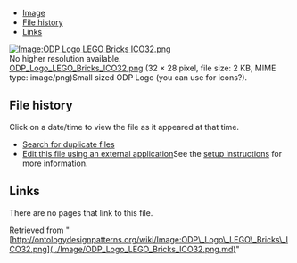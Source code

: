 * [Image](../Image/ODP_Logo_LEGO_Bricks_ICO32.png.md#file)
* [File history](../Image/ODP_Logo_LEGO_Bricks_ICO32.png.md#filehistory)
* [Links](../Image/ODP_Logo_LEGO_Bricks_ICO32.png.md#filelinks)

[![Image:ODP Logo LEGO Bricks ICO32.png](../../../images/f/f6/ODP_Logo_LEGO_Bricks_ICO32.png)](../../../images/f/f6/ODP_Logo_LEGO_Bricks_ICO32.png)  
No higher resolution available.  
[ODP\_Logo\_LEGO\_Bricks\_ICO32.png](../../../images/f/f6/ODP_Logo_LEGO_Bricks_ICO32.png)‎ (32 × 28 pixel, file size: 2 KB, MIME type: image/png)Small sized ODP Logo (you can use for icons?).




## File history

Click on a date/time to view the file as it appeared at that time.



  
* [Search for duplicate files](http://ontologydesignpatterns.org/wiki/Special:FileDuplicateSearch/ODP_Logo_LEGO_Bricks_ICO32.png "Special:FileDuplicateSearch/ODP Logo LEGO Bricks ICO32.png")
* [Edit this file using an external application](http://ontologydesignpatterns.org/wiki/index.php?title=Image:ODP_Logo_LEGO_Bricks_ICO32.png&action=edit&externaledit=true&mode=file "Image:ODP Logo LEGO Bricks ICO32.png")See the [setup instructions](http://www.mediawiki.org/wiki/Manual:External_editors "http://www.mediawiki.org/wiki/Manual:External_editors") for more information.

## Links



There are no pages that link to this file.




Retrieved from "[http://ontologydesignpatterns.org/wiki/Image:ODP\_Logo\_LEGO\_Bricks\_ICO32.png](../Image/ODP_Logo_LEGO_Bricks_ICO32.png.md)"